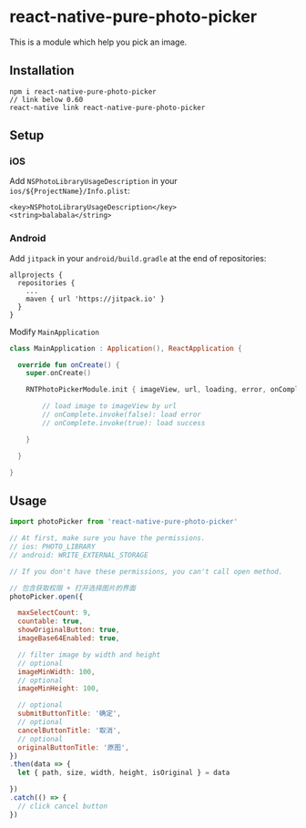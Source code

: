 # react-native-pure-photo-picker

This is a module which help you pick an image.

## Installation

```
npm i react-native-pure-photo-picker
// link below 0.60
react-native link react-native-pure-photo-picker
```

## Setup

### iOS

Add `NSPhotoLibraryUsageDescription` in your `ios/${ProjectName}/Info.plist`:

```
<key>NSPhotoLibraryUsageDescription</key>
<string>balabala</string>
```

### Android

Add `jitpack` in your `android/build.gradle` at the end of repositories:

```
allprojects {
  repositories {
    ...
    maven { url 'https://jitpack.io' }
  }
}
```

Modify `MainApplication`

```kotlin
class MainApplication : Application(), ReactApplication {

  override fun onCreate() {
    super.onCreate()

    RNTPhotoPickerModule.init { imageView, url, loading, error, onComplete ->

        // load image to imageView by url
        // onComplete.invoke(false): load error
        // onComplete.invoke(true): load success

    }

  }

}
```

## Usage

```js
import photoPicker from 'react-native-pure-photo-picker'

// At first, make sure you have the permissions.
// ios: PHOTO_LIBRARY
// android: WRITE_EXTERNAL_STORAGE

// If you don't have these permissions, you can't call open method.

// 包含获取权限 + 打开选择图片的界面
photoPicker.open({

  maxSelectCount: 9,
  countable: true,
  showOriginalButton: true,
  imageBase64Enabled: true,

  // filter image by width and height
  // optional
  imageMinWidth: 100,
  // optional
  imageMinHeight: 100,

  // optional
  submitButtonTitle: '确定',
  // optional
  cancelButtonTitle: '取消',
  // optional
  originalButtonTitle: '原图',
})
.then(data => {
  let { path, size, width, height, isOriginal } = data

})
.catch(() => {
  // click cancel button
})
```